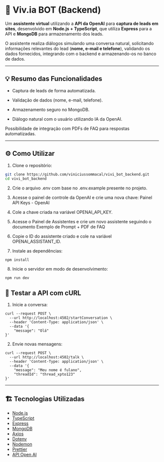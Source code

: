 # 🤖 Viv.ia BOT (Backend)

Um **assistente virtual** utilizando a **API da OpenAI** para **captura de leads em sites**, desenvolvido em **Node.js + TypeScript**, que utiliza **Express** para a API e **MongoDB** para armazenamento dos leads.  

O assistente realiza diálogos simulando uma conversa natural, solicitando informações relevantes do lead (**nome, e-mail e telefone**), validando os dados fornecidos, integrando com o backend e armazenando-os no banco de dados.

---

## 💡 Resumo das Funcionalidades

- Captura de leads de forma automatizada.

- Validação de dados (nome, e-mail, telefone).

- Armazenamento seguro no MongoDB.

- Diálogo natural com o usuário utilizando IA da OpenAI.

Possibilidade de integração com PDFs de FAQ para respostas automatizadas.

---

## ⚙️ Como Utilizar

1. Clone o repositório:

```bash
git clone https://github.com/viniciussommacal/vivi_bot_backend.git
cd vivi_bot_backend
```

2. Crie o arquivo .env com base no .env.example presente no projeto.

3. Acesse o painel de controle da OpenAI e crie uma nova chave: Painel API Keys - OpenAI

4. Cole a chave criada na variável OPENAI_API_KEY.

5. Acesse o Painel de Assistentes e crie um novo assistente seguindo o documento Exemplo de Prompt + PDF de FAQ

6. Copie o ID do assistente criado e cole na variável OPENAI_ASSISTANT_ID.

7. Instale as dependências:
```
npm install
```

8. Inicie o servidor em modo de desenvolvimento:
```
npm run dev
```

## 🧪 Testar a API com cURL

1. Inicie a conversa: 

```
curl --request POST \
  --url http://localhost:4502/startConversation \
  --header 'Content-Type: application/json' \
  --data '{
	"message": "Olá"
}'
```

2. Envie novas mensagens: 

```
curl --request POST \
  --url http://localhost:4502/talk \
  --header 'Content-Type: application/json' \
  --data '{
	"message": "Meu nome é fulano",
	"threadId": "thread_xpto123"
}'
```

---

## 🏗️ Tecnologias Utilizadas

- [Node.js](https://nodejs.org/) 
- [TypeScript](https://www.typescriptlang.org/)
- [Express](https://expressjs.com/)
- [MongoDB](https://www.mongodb.com/)
- [Axios](https://axios-http.com/)
- [Dotenv](https://github.com/motdotla/dotenv)
- [Nodemon](https://nodemon.io/)
- [Prettier](https://prettier.io/)
- [API Open AI](https://platform.openai.com/docs/overview)
